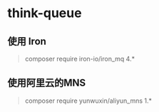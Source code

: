 # think-queue

## 使用 Iron
> composer require iron-io/iron_mq 4.*

## 使用阿里云的MNS
> composer require yunwuxin/aliyun_mns 1.*